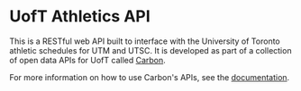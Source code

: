 UofT Athletics API
=================

This is a RESTful web API built to interface with the University of Toronto athletic schedules for UTM and UTSC. It is developed as part of a collection of open data APIs for UofT called [Carbon](https://carbon.qas.im).

For more information on how to use Carbon's APIs, see the [documentation](https://carbon.qas.im/documentation).
